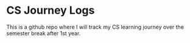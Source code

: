 # CS Journey Logs

This is a github repo where I will track my CS learning journey over the semester break after 1st year.
